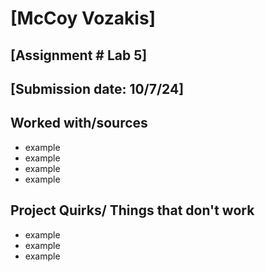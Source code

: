 # [McCoy Vozakis]
## [Assignment # Lab 5]
## [Submission date: 10/7/24]
## Worked with/sources 
* example
* example
* example
* example
## Project Quirks/ Things that don't work
* example
* example
* example
